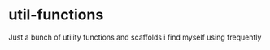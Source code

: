 # util-functions
 
 
 Just a bunch of utility functions and scaffolds i find myself using frequently
